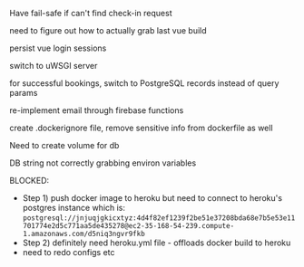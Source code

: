 Have fail-safe if can't find check-in request

need to figure out how to actually grab last vue build

persist vue login sessions

switch to uWSGI server

for successful bookings, switch to PostgreSQL records instead of query params

re-implement email through firebase functions

create .dockerignore file, remove sensitive info from dockerfile as well

Need to create volume for db

DB string not correctly grabbing environ variables


BLOCKED:
- Step 1) push docker image to heroku but need to connect to heroku's postgres instance which is:
  `postgresql://jnjuqjgkicxtyz:4d4f82ef1239f2be51e37208bda68e7b5e53e11701774e2d5c771aa5de435278@ec2-35-168-54-239.compute-1.amazonaws.com/d5niq3ngvr9fkb`
- Step 2) definitely need heroku.yml file - offloads docker build to heroku
- need to redo configs etc
